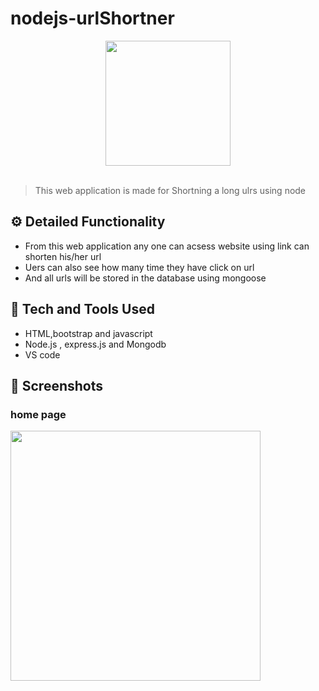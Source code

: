# nodejs-urlShortner
<div align="center">
  <img width="200px" src="https://analyticsindiamag.com/wp-content/uploads/2020/05/URL-shortener.jpg"/>
</div>
<br>

> This web application is made for Shortning a long ulrs using node


## ⚙️ Detailed Functionality
* From this web application any one  can acsess website using link can shorten his/her url 
* Uers can also see how many time they have click on url
* And all urls will be stored in the database using mongoose
 
## 🚀 Tech and Tools Used

* HTML,bootstrap and javascript
* Node.js , express.js and Mongodb
* VS code


## 📸 Screenshots
### home page
<img src="node-dancejs.herokuapp.com_.png" width='400px' height="auto">
